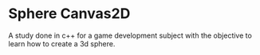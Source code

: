 # Sphere Canvas2D

A  study done in c++ for a game development subject with the objective to learn how to create a 3d sphere.
